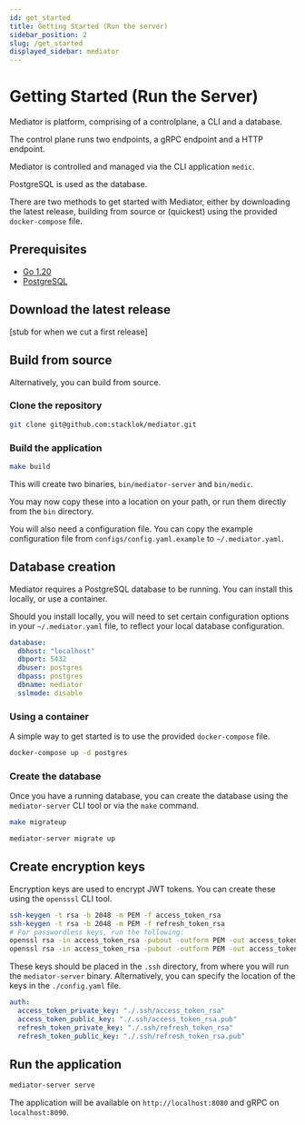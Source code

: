 ```yaml
---
id: get_started
title: Getting Started (Run the server)
sidebar_position: 2
slug: /get_started
displayed_sidebar: mediator
---
```


# Getting Started (Run the Server)

Mediator is platform, comprising of a controlplane, a CLI and a database.

The control plane runs two endpoints, a gRPC endpoint and a HTTP endpoint.

Mediator is controlled and managed via the CLI application `medic`.

PostgreSQL is used as the database.

There are two methods to get started with Mediator, either by downloading the
latest release, building from source or (quickest) using the provided `docker-compose`
file.

## Prerequisites

- [Go 1.20](https://golang.org/doc/install)
- [PostgreSQL](https://www.postgresql.org/download/)

## Download the latest release

[stub for when we cut a first release]

## Build from source

Alternatively, you can build from source.

### Clone the repository

```bash
git clone git@github.com:stacklok/mediator.git
```

### Build the application

```bash
make build
```

This will create two binaries, `bin/mediator-server` and `bin/medic`.

You may now copy these into a location on your path, or run them directly from the `bin` directory.

You will also need a configuration file. You can copy the example configuration file from `configs/config.yaml.example` to `~/.mediator.yaml`.

## Database creation

Mediator requires a PostgreSQL database to be running. You can install this locally, or use a container.

Should you install locally, you will need to set certain configuration options in your `~/.mediator.yaml` file, to reflect your local database configuration.

```yaml
database:
  dbhost: "localhost"
  dbport: 5432
  dbuser: postgres
  dbpass: postgres
  dbname: mediator
  sslmode: disable
```

### Using a container

A simple way to get started is to use the provided `docker-compose` file.

```bash
docker-compose up -d postgres
```

### Create the database

Once you have a running database, you can create the database using the `mediator-server` CLI tool or via the `make` command.

```bash
make migrateup
```

```bash
mediator-server migrate up
```

## Create encryption keys

Encryption keys are used to encrypt JWT tokens. You can create these using the `opensssl` CLI tool.

```bash
ssh-keygen -t rsa -b 2048 -m PEM -f access_token_rsa
ssh-keygen -t rsa -b 2048 -m PEM -f refresh_token_rsa
# For passwordless keys, run the following:
openssl rsa -in access_token_rsa -pubout -outform PEM -out access_token_rsa.pub
openssl rsa -in access_token_rsa -pubout -outform PEM -out access_token_rsa.pub
```

These keys should be placed in the `.ssh` directory, from where you will run the `mediator-server` binary. Alternatively, you can specify the location of the keys in the `./config.yaml` file.

```yaml
auth:
  access_token_private_key: "./.ssh/access_token_rsa"
  access_token_public_key: "./.ssh/access_token_rsa.pub"
  refresh_token_private_key: "./.ssh/refresh_token_rsa"
  refresh_token_public_key: "./.ssh/refresh_token_rsa.pub"
```

## Run the application

```bash
mediator-server serve
```

The application will be available on `http://localhost:8080` and gRPC on `localhost:8090`.